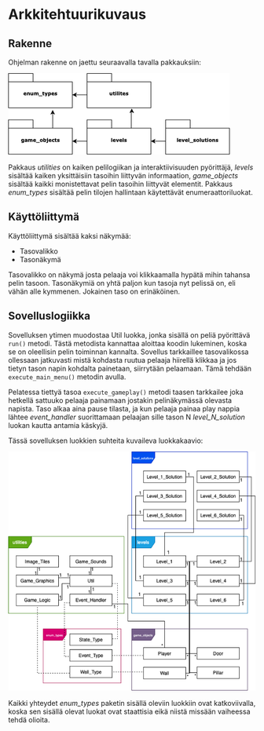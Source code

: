 # Arkkitehtuurikuvaus

## Rakenne

Ohjelman rakenne on jaettu seuraavalla tavalla pakkauksiin:

![](https://raw.githubusercontent.com/enkomat/ot-harjoitustyo/master/dokumentaatio/paketit.png)

Pakkaus *utilities* on kaiken pelilogiikan ja interaktiivisuuden pyörittäjä, *levels* sisältää kaiken yksittäisiin tasoihin liittyvän informaation, *game_objects* sisältää kaikki monistettavat pelin tasoihin liittyvät elementit. Pakkaus *enum_types* sisältää pelin tilojen hallintaan käytettävät enumeraattoriluokat.

## Käyttöliittymä

Käyttöliittymä sisältää kaksi näkymää:

- Tasovalikko
- Tasonäkymä

Tasovalikko on näkymä josta pelaaja voi klikkaamalla hypätä mihin tahansa pelin tasoon. Tasonäkymiä on yhtä paljon kun tasoja nyt pelissä on, eli vähän alle kymmenen. Jokainen taso on erinäköinen.

## Sovelluslogiikka

Sovelluksen ytimen muodostaa Util luokka, jonka sisällä on peliä pyörittävä `run()` metodi. Tästä metodista kannattaa aloittaa koodin lukeminen, koska se on oleellisin pelin toiminnan kannalta. Sovellus tarkkaillee tasovalikossa ollessaan jatkuvasti mistä kohdasta ruutua pelaaja hiirellä klikkaa ja jos tietyn tason napin kohdalta painetaan, siirrytään pelaamaan. Tämä tehdään `execute_main_menu()` metodin avulla. 

Pelatessa tiettyä tasoa `execute_gameplay()` metodi taasen tarkkailee joka hetkellä sattuuko pelaaja painamaan jostakin pelinäkymässä olevasta napista. Taso alkaa aina pause tilasta, ja kun pelaaja painaa play nappia lähtee *event_handler* suorittamaan pelaajan sille tason N *level_N_solution* luokan kautta antamia käskyjä.

Tässä sovelluksen luokkien suhteita kuvaileva luokkakaavio:

![](https://raw.githubusercontent.com/enkomat/ot-harjoitustyo/master/dokumentaatio/luokkakaavio.png)

Kaikki yhteydet *enum_types* paketin sisällä oleviin luokkiin ovat katkoviivalla, koska sen sisällä olevat luokat ovat staattisia eikä niistä missään vaiheessa tehdä olioita.